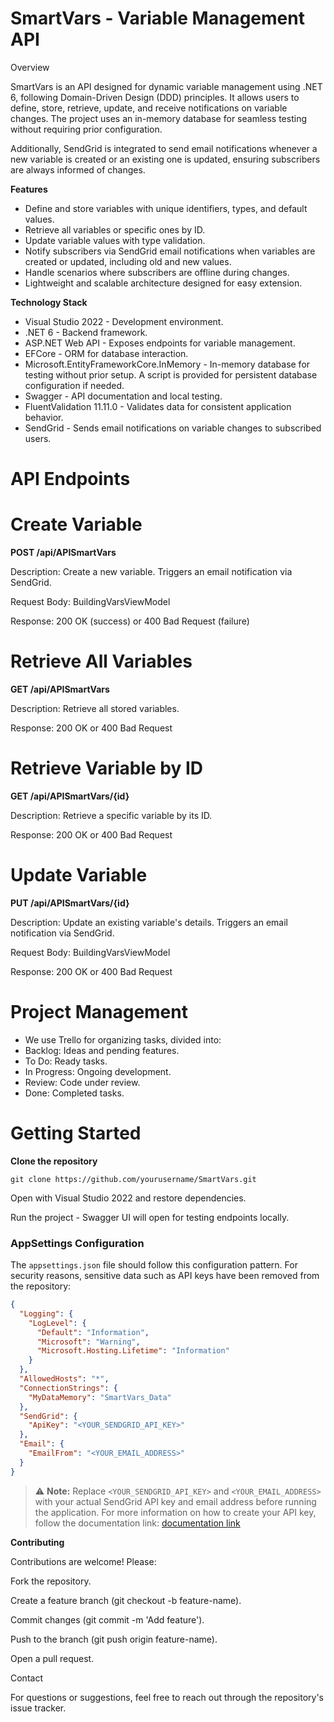 # **SmartVars - Variable Management API**

Overview

SmartVars is an API designed for dynamic variable management using .NET 6, following Domain-Driven Design (DDD) principles. It allows users to define, store, retrieve, update, and receive notifications on variable changes. The project uses an in-memory database for seamless testing without requiring prior configuration.

Additionally, SendGrid is integrated to send email notifications whenever a new variable is created or an existing one is updated, ensuring subscribers are always informed of changes.

**Features**
- Define and store variables with unique identifiers, types, and default values.
- Retrieve all variables or specific ones by ID.
- Update variable values with type validation.
- Notify subscribers via SendGrid email notifications when variables are created or updated, including old and new values.
- Handle scenarios where subscribers are offline during changes.
- Lightweight and scalable architecture designed for easy extension.

**Technology Stack**
- Visual Studio 2022 - Development environment.
- .NET 6 - Backend framework.
- ASP.NET Web API - Exposes endpoints for variable management.
- EFCore - ORM for database interaction.
- Microsoft.EntityFrameworkCore.InMemory - In-memory database for testing without prior setup. A script is provided for persistent database configuration if needed.
- Swagger - API documentation and local testing.
- FluentValidation 11.11.0 - Validates data for consistent application behavior.
- SendGrid - Sends email notifications on variable changes to subscribed users.


# **API Endpoints**


# **Create Variable**

**POST /api/APISmartVars**

Description: Create a new variable. Triggers an email notification via SendGrid.

Request Body: BuildingVarsViewModel

Response: 200 OK (success) or 400 Bad Request (failure)




#  **Retrieve All Variables**

**GET /api/APISmartVars**

Description: Retrieve all stored variables.

Response: 200 OK or 400 Bad Request




#  **Retrieve Variable by ID**

**GET /api/APISmartVars/{id}**

Description: Retrieve a specific variable by its ID.

Response: 200 OK or 400 Bad Request




# **Update Variable**

**PUT /api/APISmartVars/{id}**

Description: Update an existing variable's details. Triggers an email notification via SendGrid.

Request Body: BuildingVarsViewModel

Response: 200 OK or 400 Bad Request

# **Project Management**

 - We use Trello for organizing tasks, divided into:
 - Backlog: Ideas and pending features.
 - To Do: Ready tasks.
 - In Progress: Ongoing development.
 - Review: Code under review.
 - Done: Completed tasks.

#  **Getting Started**

**Clone the repository**
```
git clone https://github.com/yourusername/SmartVars.git
```
Open with Visual Studio 2022 and restore dependencies.

Run the project - Swagger UI will open for testing endpoints locally.



### AppSettings Configuration


The `appsettings.json` file should follow this configuration pattern. For security reasons, sensitive data such as API keys have been removed from the repository:

```json
{
  "Logging": {
    "LogLevel": {
      "Default": "Information",
      "Microsoft": "Warning",
      "Microsoft.Hosting.Lifetime": "Information"
    }
  },
  "AllowedHosts": "*",
  "ConnectionStrings": {
    "MyDataMemory": "SmartVars_Data"
  },
  "SendGrid": {
    "ApiKey": "<YOUR_SENDGRID_API_KEY>"
  },
  "Email": {
    "EmailFrom": "<YOUR_EMAIL_ADDRESS>"
  }
}
```

> ⚠️ **Note:** Replace `<YOUR_SENDGRID_API_KEY>` and `<YOUR_EMAIL_ADDRESS>` with your actual SendGrid API key and email address before running the application.
> For more information on how to create your API key, follow the documentation link: [documentation link](https://www.twilio.com/docs/sendgrid/api-reference)

**Contributing**

Contributions are welcome! Please:

Fork the repository.

Create a feature branch (git checkout -b feature-name).

Commit changes (git commit -m 'Add feature').

Push to the branch (git push origin feature-name).

Open a pull request.

Contact

For questions or suggestions, feel free to reach out through the repository's issue tracker.
